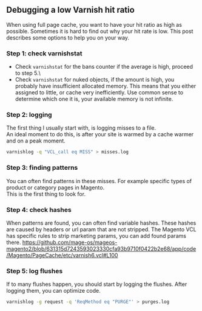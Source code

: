 ## Debugging a low Varnish hit ratio
When using full page cache, you want to have your hit ratio as high as possible.
Sometimes it is hard to find out why your hit rate is low.
This post describes some options to help you on your way.

### Step 1: check varnishstat
- Check `varnishstat` for the bans counter if the average is high, proceed to step 5.\
- Check `varnishstat` for nuked objects, if the amount is high, you probably have insufficient allocated memory.
This means that you either assigned to little, or cache very inefficiently. Use common sense to determine which one it is, your available memory is not infinite. 

### Step 2: logging
The first thing I usually start with, is logging misses to a file.\
An ideal moment to do this, is after your site is warmed by a cache warmer and on a peak moment.
```bash
varnishlog -q "VCL_call eq MISS" > misses.log
```

### Step 3: finding patterns
You can often find patterns in these misses.
For example specific types of product or category pages in Magento.\
This is the first thing to look for.

### Step 4: check hashes
When patterns are found, you can often find variable hashes.
These hashes are caused by headers or url param that are not stripped.
The Magento VCL has specific rules to strip marketing params, you can add found params there.
https://github.com/mage-os/mageos-magento2/blob/631315d7243593023330cfa93b9710f0422b2e68/app/code/Magento/PageCache/etc/varnish6.vcl#L100

### Step 5: log flushes
If to many flushes happen, you should start by logging the flushes.
After logging them, you can optimize code.
```bash
varnishlog -g request -q 'ReqMethod eq "PURGE"' > purges.log
```